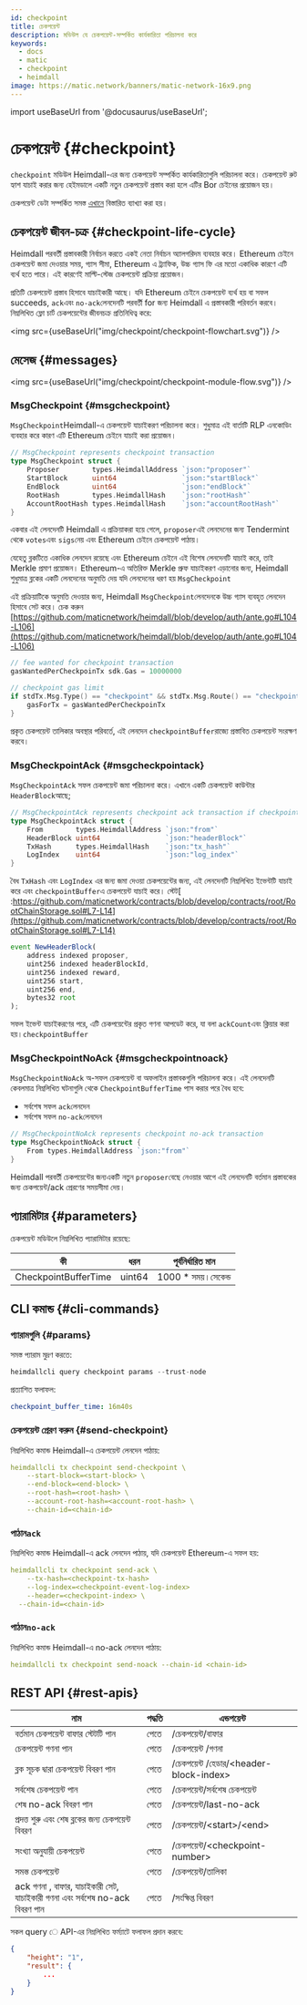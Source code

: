 ```yaml
---
id: checkpoint
title: চেকপয়েন্ট
description: মডিউল যে চেকপয়েন্ট-সম্পর্কিত কার্যকারিতা পরিচালনা করে
keywords:
  - docs
  - matic
  - checkpoint
  - heimdall
image: https://matic.network/banners/matic-network-16x9.png
---
```


import useBaseUrl from '@docusaurus/useBaseUrl';

# চেকপয়েন্ট {#checkpoint}

`checkpoint` মডিউল Heimdall-এর জন্য চেকপয়েন্ট সম্পর্কিত কার্যকারিতাগুলি পরিচালনা করে। চেকপয়েন্ট রুট হ্যাশ যাচাই করার জন্য হেইমডালে একটি নতুন চেকপয়েন্ট প্রস্তাব করা হলে এটির Bor চেইনের প্রয়োজন হয়।

চেকপয়েন্ট ডেটা সম্পর্কিত সমস্ত [এখানে](/docs/pos/heimdall/checkpoint) বিস্তারিত ব্যাখ্যা করা হয়।

## চেকপয়েন্ট জীবন-চক্র {#checkpoint-life-cycle}

Heimdall পরবর্তী প্রস্তাবকারী নির্বাচন করতে একই নেতা নির্বাচন অ্যালগরিদম ব্যবহার করে। Ethereum চেইনে চেকপয়েন্ট জমা দেওয়ার সময়, গ্যাস সীমা, Ethereum এ ট্র্যাফিক, উচ্চ গ্যাস ফি এর মতো একাধিক কারণে এটি ব্যর্থ হতে পারে। এই কারণেই মাল্টি-স্টেজ চেকপয়েন্ট প্রক্রিয়া প্রয়োজন।

প্রতিটি চেকপয়েন্ট প্রস্তাব হিসাবে যাচাইকারী আছে। যদি Ethereum চেইনে চেকপয়েন্ট ব্যর্থ হয় বা সফল succeeds, `ack`এবং `no-ack`লেনদেনটি পরবর্তী for জন্য Heimdall এ প্রস্তাবকারী পরিবর্তন করবে। নিম্নলিখিত ফ্লো চার্ট চেকপয়েন্টের জীবনচক্র প্রতিনিধিত্ব করে:

<img src={useBaseUrl("img/checkpoint/checkpoint-flowchart.svg")} />

## মেসেজ {#messages}

<img src={useBaseUrl("img/checkpoint/checkpoint-module-flow.svg")} />

### MsgCheckpoint {#msgcheckpoint}

`MsgCheckpoint`Heimdall-এ চেকপয়েন্ট যাচাইকরণ পরিচালনা করে। শুধুমাত্র এই বার্তাটি RLP এনকোডিং ব্যবহার করে কারণ এটি Ethereum চেইনে যাচাই করা প্রয়োজন।

```go
// MsgCheckpoint represents checkpoint transaction
type MsgCheckpoint struct {
	Proposer        types.HeimdallAddress `json:"proposer"`
	StartBlock      uint64                `json:"startBlock"`
	EndBlock        uint64                `json:"endBlock"`
	RootHash        types.HeimdallHash    `json:"rootHash"`
	AccountRootHash types.HeimdallHash    `json:"accountRootHash"`
}
```

একবার এই লেনদেনটি Heimdall এ প্রক্রিয়াকরা হয়ে গেলে,  `proposer`এই লেনদেনের জন্য Tendermint থেকে  `votes`এবং  `sigs`নেয় এবং Ethereum চেইনে চেকপয়েন্ট পাঠায়।

যেহেতু ব্লকটিতে একাধিক লেনদেন রয়েছে এবং Ethereum চেইনে এই বিশেষ লেনদেনটি যাচাই করে, তাই Merkle প্রমাণ প্রয়োজন। Ethereum-এ অতিরিক্ত Merkle প্রুফ যাচাইকরণ এড়ানোর জন্য, Heimdall শুধুমাত্র ব্লকের একটি লেনদেনের অনুমতি দেয় যদি লেনদেনের ধরণ হয় `MsgCheckpoint`

এই প্রক্রিয়াটিকে অনুমতি দেওয়ার জন্য, Heimdall `MsgCheckpoint`লেনদেনকে উচ্চ গ্যাস ব্যবহৃত লেনদেন হিসাবে সেট করে। চেক করুন [https://github.com/maticnetwork/heimdall/blob/develop/auth/ante.go#L104-L106](https://github.com/maticnetwork/heimdall/blob/develop/auth/ante.go#L104-L106)

```go
// fee wanted for checkpoint transaction
gasWantedPerCheckpoinTx sdk.Gas = 10000000

// checkpoint gas limit
if stdTx.Msg.Type() == "checkpoint" && stdTx.Msg.Route() == "checkpoint" {
	gasForTx = gasWantedPerCheckpoinTx
}
```


প্রকৃত চেকপয়েন্ট তালিকার অবস্থার পরিবর্তে,
এই লেনদেন `checkpointBuffer`রাজ্যে প্রস্তাবিত চেকপয়েন্ট সংরক্ষণ করবে।

### MsgCheckpointAck {#msgcheckpointack}

`MsgCheckpointAck` সফল চেকপয়েন্ট জমা পরিচালনা করে। এখানে একটি চেকপয়েন্ট কাউন্টার `HeaderBlock`আছে;

```go
// MsgCheckpointAck represents checkpoint ack transaction if checkpoint is successful
type MsgCheckpointAck struct {
	From        types.HeimdallAddress `json:"from"`
	HeaderBlock uint64                `json:"headerBlock"`
	TxHash      types.HeimdallHash    `json:"tx_hash"`
	LogIndex    uint64                `json:"log_index"`
}
```



বৈধ `TxHash`
এবং
`LogIndex` এর জন্য
 জমা দেওয়া চেকপয়েন্টের জন্য, এই লেনদেনটি নিম্নলিখিত ইভেন্টটি যাচাই করে এবং `checkpointBuffer`এ চেকপয়েন্ট যাচাই করে। স্টেট[ :https://github.com/maticnetwork/contracts/blob/develop/contracts/root/RootChainStorage.sol#L7-L14](https://github.com/maticnetwork/contracts/blob/develop/contracts/root/RootChainStorage.sol#L7-L14)

```jsx
event NewHeaderBlock(
    address indexed proposer,
    uint256 indexed headerBlockId,
    uint256 indexed reward,
    uint256 start,
    uint256 end,
    bytes32 root
);
```

সফল ইভেন্ট যাচাইকরণের পরে, এটি চেকপয়েন্টের প্রকৃত গণনা আপডেট করে, যা বলা `ackCount`এবং ক্লিয়ার করা হয়।`checkpointBuffer`

### MsgCheckpointNoAck {#msgcheckpointnoack}

`MsgCheckpointNoAck` অ-সফল চেকপয়েন্ট বা অফলাইন প্রস্তাবকগুলি পরিচালনা করে।
এই লেনদেনটি কেবলমাত্র নিম্নলিখিত ঘটনাগুলি থেকে `CheckpointBufferTime` পাস করার পরে বৈধ হবে:


- সর্বশেষ সফল  `ack`লেনদেন
- সর্বশেষ সফল  `no-ack`লেনদেন

```go
// MsgCheckpointNoAck represents checkpoint no-ack transaction
type MsgCheckpointNoAck struct {
	From types.HeimdallAddress `json:"from"`
}
```

Heimdall পরবর্তী চেকপয়েন্টের জন্যএকটি নতুন `proposer`বেছে নেওয়ার আগে এই লেনদেনটি বর্তমান প্রস্তাবকের জন্য চেকপয়েন্ট/ack প্রেরণের সময়সীমা দেয়।

## প্যারামিটার {#parameters}

চেকপয়েন্ট মডিউলে নিম্নলিখিত প্যারামিটার রয়েছে:

| কী | ধরন | পূর্বনির্ধারিত মান |
|----------------------|------|------------------|
| CheckpointBufferTime | uint64 | 1000 * সময়।সেকেন্ড |


## CLI কমান্ড {#cli-commands}

### প্যারামগুলি {#params}

সমস্ত প্যারাম মুদ্রণ করতে:

```go
heimdallcli query checkpoint params --trust-node
```

প্রত্যাশিত ফলাফল:

```yaml
checkpoint_buffer_time: 16m40s
```

### চেকপয়েন্ট প্রেরণ করুন {#send-checkpoint}

নিম্নলিখিত কমান্ড Heimdall-এ চেকপয়েন্ট লেনদেন পাঠায়:

```yaml
heimdallcli tx checkpoint send-checkpoint \
	--start-block=<start-block> \
	--end-block=<end-block> \
	--root-hash=<root-hash> \
	--account-root-hash=<account-root-hash> \
	--chain-id=<chain-id>
```

### পাঠান`ack`

নিম্নলিখিত কমান্ড Heimdall-এ ack লেনদেন পাঠায়, যদি চেকপয়েন্ট Ethereum-এ সফল হয়:

```yaml
heimdallcli tx checkpoint send-ack \
	--tx-hash=<checkpoint-tx-hash>
	--log-index=<checkpoint-event-log-index>
	--header=<checkpoint-index> \
  --chain-id=<chain-id>
```

### পাঠান`no-ack`

নিম্নলিখিত কমান্ড Heimdall-এ no-ack লেনদেন পাঠায়:

```yaml
heimdallcli tx checkpoint send-noack --chain-id <chain-id>
```

## REST API {#rest-apis}

| নাম | পদ্ধতি | এন্ডপয়েন্ট |
|----------------------|------|------------------|
| বর্তমান চেকপয়েন্ট বাফার স্টেটটি পান | পেতে | /চেকপয়েন্ট/বাফার |
| চেকপয়েন্ট গণনা পান | পেতে | /চেকপয়েন্ট /গণনা |
| ব্লক সূচক দ্বারা চেকপয়েন্ট বিবরণ পান | পেতে | /চেকপয়েন্ট /হেডার/<header-block-index\> |
| সর্বশেষ চেকপয়েন্ট পান | পেতে | /চেকপয়েন্ট/সর্বশেষ চেকপয়েন্ট |
| শেষ no-ack বিবরণ পান | পেতে | /চেকপয়েন্ট/last-no-ack |
| প্রদত্ত শুরু এবং শেষ ব্লকের জন্য চেকপয়েন্ট বিবরণ | পেতে | /চেকপয়েন্ট/<start\>/<end\> |
| সংখ্যা অনুযায়ী চেকপয়েন্ট | পেতে | /চেকপয়েন্ট/<checkpoint-number\> |
| সমস্ত চেকপয়েন্ট | পেতে | /চেকপয়েন্ট/তালিকা |
| ack গণনা , বাফার, যাচাইকারী সেট, যাচাইকারী গণনা এবং সর্বশেষ no-ack বিবরণ পান | পেতে | /সংক্ষিপ্ত বিবরণ |


সকল query ে API-এর নিম্নলিখিত ফর্ম্যাটে ফলাফল প্রদান করবে:

```json
{
	"height": "1",
	"result": {
		...	  
	}
}
```
